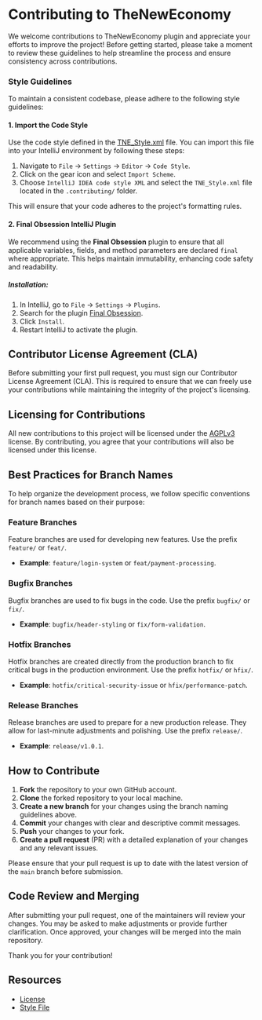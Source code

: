 # Contributing to TheNewEconomy

We welcome contributions to TheNewEconomy plugin and appreciate your efforts to improve the project!
Before getting started, please take a moment to review these guidelines to help streamline the
process and ensure consistency across contributions.

### Style Guidelines

To maintain a consistent codebase, please adhere to the following style guidelines:

#### 1. Import the Code Style

Use the code style defined in the [TNE_Style.xml](TNE_Style.xml) file. You can import this file into
your IntelliJ environment by following these steps:

1. Navigate to `File` -> `Settings` -> `Editor` -> `Code Style`.
2. Click on the gear icon and select `Import Scheme`.
3. Choose `IntelliJ IDEA code style XML` and select the `TNE_Style.xml` file located in
   the `.contributing/` folder.

This will ensure that your code adheres to the project's formatting rules.

#### 2. Final Obsession IntelliJ Plugin

We recommend using the **Final Obsession** plugin to ensure that all applicable variables, fields,
and method parameters are declared `final` where appropriate. This helps maintain immutability,
enhancing code safety and readability.

##### Installation:

1. In IntelliJ, go to `File` -> `Settings` -> `Plugins`.
2. Search for the
   plugin [Final Obsession](https://plugins.jetbrains.com/plugin/21687-final-obsession).
3. Click `Install`.
4. Restart IntelliJ to activate the plugin.

## Contributor License Agreement (CLA)

Before submitting your first pull request, you must sign our Contributor License Agreement (CLA).
This is required to ensure that we can freely use your contributions while maintaining the integrity
of the project's licensing.

## Licensing for Contributions

All new contributions to this project will be licensed under
the [AGPLv3](https://www.gnu.org/licenses/agpl-3.0.html) license. By contributing, you agree that
your contributions will also be licensed under this license.

## Best Practices for Branch Names

To help organize the development process, we follow specific conventions for branch names based on
their purpose:

### Feature Branches

Feature branches are used for developing new features. Use the prefix `feature/` or `feat/`.

- **Example**: `feature/login-system` or `feat/payment-processing`.

### Bugfix Branches

Bugfix branches are used to fix bugs in the code. Use the prefix `bugfix/` or `fix/`.

- **Example**: `bugfix/header-styling` or `fix/form-validation`.

### Hotfix Branches

Hotfix branches are created directly from the production branch to fix critical bugs in the
production environment. Use the prefix `hotfix/` or `hfix/`.

- **Example**: `hotfix/critical-security-issue` or `hfix/performance-patch`.

### Release Branches

Release branches are used to prepare for a new production release. They allow for last-minute
adjustments and polishing. Use the prefix `release/`.

- **Example**: `release/v1.0.1`.

## How to Contribute

1. **Fork** the repository to your own GitHub account.
2. **Clone** the forked repository to your local machine.
3. **Create a new branch** for your changes using the branch naming guidelines above.
4. **Commit** your changes with clear and descriptive commit messages.
5. **Push** your changes to your fork.
6. **Create a pull request** (PR) with a detailed explanation of your changes and any relevant
   issues.

Please ensure that your pull request is up to date with the latest version of the `main` branch
before submission.

## Code Review and Merging

After submitting your pull request, one of the maintainers will review your changes. You may be
asked to make adjustments or provide further clarification. Once approved, your changes will be
merged into the main repository.

Thank you for your contribution!

## Resources

- [License](https://www.gnu.org/licenses/agpl-3.0.html)
- [Style File](TNE_Style.xml)